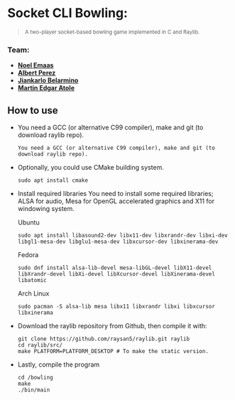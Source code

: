 # **Socket CLI Bowling:** <!-- omit in toc -->
> <sup>A two-player socket-based bowling game implemented in C and Raylib.</sup>

### **Team:**
- [**Noel Emaas**](https://github.com/NoelEmaas)
- [**Albert Perez**](https://github.com/bibookss)
- [**Jiankarlo Belarmino**](https://github.com/CSjianbel)
- [**Martin Edgar Atole**](https://github.com/CS-Martin)

## **How to use**
  - You need a GCC (or alternative C99 compiler), make and git (to download raylib repo).
    ```
    You need a GCC (or alternative C99 compiler), make and git (to download raylib repo).
    ```
  - Optionally, you could use CMake building system.
    ```
    sudo apt install cmake
    ```
  - Install required libraries
    You need to install some required libraries; ALSA for audio, Mesa for OpenGL accelerated graphics and X11 for windowing system.

    Ubuntu
    ```
    sudo apt install libasound2-dev libx11-dev libxrandr-dev libxi-dev libgl1-mesa-dev libglu1-mesa-dev libxcursor-dev libxinerama-dev
    ```

    Fedora
    ```
    sudo dnf install alsa-lib-devel mesa-libGL-devel libX11-devel libXrandr-devel libXi-devel libXcursor-devel libXinerama-devel libatomic
    ```

    Arch Linux
    ```
    sudo pacman -S alsa-lib mesa libx11 libxrandr libxi libxcursor libxinerama
    ```
  - Download the raylib repository from Github, then compile it with:
    ```
    git clone https://github.com/raysan5/raylib.git raylib
    cd raylib/src/
    make PLATFORM=PLATFORM_DESKTOP # To make the static version.
    ```
  - Lastly, compile the program
    ```
    cd /bowling
    make 
    ./bin/main
    ```


    

